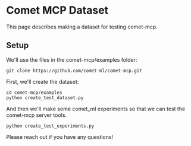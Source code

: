 # Comet MCP Dataset

This page describes making a dataset for testing comet-mcp.

## Setup

We'll use the files in the comet-mcp/examples folder:

```shell
git clone https://github.com/comet-ml/comet-mcp.git
```

First, we'll create the dataset:

```shell
cd comet-mcp/examples
python create_test_dataset.py
```

And then we'll make some comet_ml experiments so that we
can test the comet-mcp server tools.

```shell
python create_test_experiments.py
```

Please reach out if you have any questions!